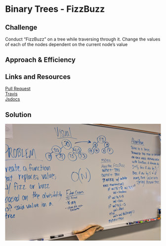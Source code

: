 # Binary Trees - FizzBuzz


## Challenge
Conduct “FizzBuzz” on a tree while traversing through it. Change the values of each of the nodes dependent on the current node’s value

## Approach & Efficiency


## Links and Resources
[Pull Request]() <br>
[Travis]() <br>
[Jsdocs]()

## Solution
![whiteboard](../../assets/fizzBuzzTreeUML.jpg)